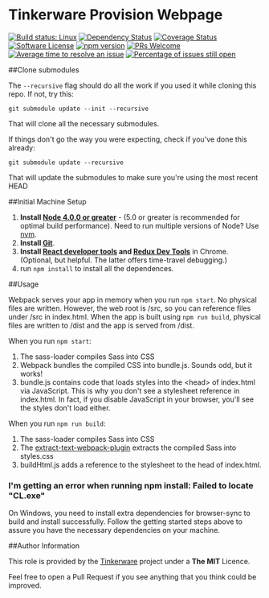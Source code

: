 # Tinkerware Provision Webpage

[![Build status: Linux](https://travis-ci.org/Tinker-Ware/eyes.svg?branch=developmet)](https://travis-ci.org/Tinker-Ware/eyes)
[![Dependency Status](https://david-dm.org/Tinker-Ware/eyes.svg?style=flat-square)](https://david-dm.org/Tinker-Ware/eyes)
[![Coverage Status](https://coveralls.io/repos/github/Tinker-Ware/eyes/badge.svg?branch=developmet)](https://coveralls.io/github/Tinker-Ware/eyes?branch=developmet)
[![Software License](https://img.shields.io/badge/license-MIT-brightgreen.svg?style=flat-square)](LICENSE.txt)
[![npm version](https://img.shields.io/npm/v/react.svg?style=flat)](https://www.npmjs.com/package/react)
[![PRs Welcome](https://img.shields.io/badge/PRs-welcome-brightgreen.svg)](CONTRIBUTING.md#pull-requests)
[![Average time to resolve an issue](http://isitmaintained.com/badge/resolution/Tinker-Ware/eyes.svg)](http://isitmaintained.com/project/Tinker-Ware/eyes "Average time to resolve an issue")
[![Percentage of issues still open](http://isitmaintained.com/badge/open/Tinker-Ware/eyes.svg)](http://isitmaintained.com/project/Tinker-Ware/eyes "Percentage of issues still open")

##Clone submodules

The `--recursive` flag should do all the work if you used it while cloning this
repo. If not, try this:

`git submodule update --init --recursive`

That will clone all the necessary submodules.

If things don't go the way you were expecting, check if you've done this
already:

`git submodule update --recursive`

That will update the submodules to make sure you're using the most recent HEAD

##Initial Machine Setup
 1. **Install [Node 4.0.0 or greater](https://nodejs.org)** - (5.0 or greater is recommended for optimal build performance). Need to run multiple versions of Node? Use [nvm](https://github.com/creationix/nvm).
 2. **Install [Git](https://git-scm.com/downloads)**. 
 3. **Install [React developer tools](https://chrome.google.com/webstore/detail/react-developer-tools/fmkadmapgofadopljbjfkapdkoienihi?hl=en) and [Redux Dev Tools](https://chrome.google.com/webstore/detail/redux-devtools/lmhkpmbekcpmknklioeibfkpmmfibljd?hl=en)** in Chrome. (Optional, but helpful. The latter offers time-travel debugging.)
 4. run `npm install` to install all the dependences.

##Usage

Webpack serves your app in memory when you run `npm start`. No physical files are written. However, the web root is /src, so you can reference files under /src in index.html. When the app is built using `npm run build`, physical files are written to /dist and the app is served from /dist.

When you run `npm start`:

 1. The sass-loader compiles Sass into CSS
 2. Webpack bundles the compiled CSS into bundle.js. Sounds odd, but it works! 
 3. bundle.js contains code that loads styles into the &lt;head&gt; of index.html via JavaScript. This is why you don't see a stylesheet reference in index.html. In fact, if you disable JavaScript in your browser, you'll see the styles don't load either.

When you run `npm run build`:

 1. The sass-loader compiles Sass into CSS
 2. The [extract-text-webpack-plugin](https://github.com/webpack/extract-text-webpack-plugin) extracts the compiled Sass into styles.css
 3. buildHtml.js adds a reference to the stylesheet to the head of index.html.

### I'm getting an error when running npm install: Failed to locate "CL.exe"
On Windows, you need to install extra dependencies for browser-sync to build and install successfully. Follow the getting started steps above to assure you have the necessary dependencies on your machine.

##Author Information

This role is provided by the [Tinkerware](http://tinkerware.io) project
under a **The MIT** Licence.

Feel free to open a Pull Request if you see anything that you think could be improved.
